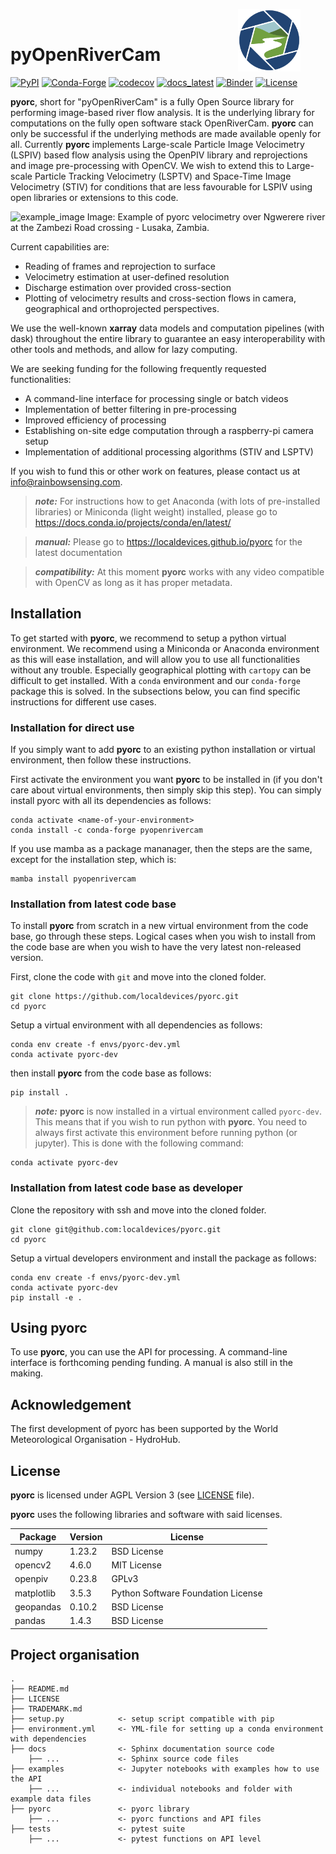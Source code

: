 <figure>
    <img src="https://raw.githubusercontent.com/localdevices/pyorc/176-implement-openrivercam-logo/docs/_static/orc_logo_color.svg" 
width=100 align="right">
</figure>
<br>

# pyOpenRiverCam

[![PyPI](https://badge.fury.io/py/pyopenrivercam.svg)](https://pypi.org/project/pyopenrivercam)
[![Conda-Forge](https://anaconda.org/conda-forge/pyopenrivercam/badges/version.svg)](https://anaconda.org/conda-forge/pyopenrivercam)
[![codecov](https://codecov.io/gh/localdevices/pyorc/branch/main/graph/badge.svg?token=0740LBNK6J)](https://codecov.io/gh/localdevices/pyorc)
[![docs_latest](https://img.shields.io/badge/docs-latest-brightgreen.svg)](https://localdevices.github.io/pyorc/latest)
[![Binder](https://mybinder.org/badge_logo.svg)](https://mybinder.org/v2/gh/localdevices/pyorc.git/main?labpath=examples)
[![License](https://img.shields.io/github/license/localdevices/pyorc?style=flat)](https://github.com/localdevices/pyorc/blob/main/LICENSE)

**pyorc**, short for "pyOpenRiverCam" is a fully Open Source library for performing image-based river flow analysis. It is the underlying library for 
computations on the fully open software stack OpenRiverCam. **pyorc** can only be successful if the underlying methods
are made available openly for all. Currently **pyorc** implements Large-scale Particle Image Velocimetry (LSPIV) based
flow analysis using the OpenPIV library and reprojections and image pre-processing with OpenCV. We wish to extend this 
to Large-scale Particle Tracking Velocimetry (LSPTV) and Space-Time Image Velocimetry (STIV) for conditions that are less favourable for LSPIV using open
libraries or extensions to this code. 

![example_image](https://raw.githubusercontent.com/localdevices/pyorc/main/docs/ngwerere.jpg)
Image: Example of pyorc velocimetry over Ngwerere river at the Zambezi Road crossing - Lusaka, Zambia.

Current capabilities are:
* Reading of frames and reprojection to surface
* Velocimetry estimation at user-defined resolution
* Discharge estimation over provided cross-section
* Plotting of velocimetry results and cross-section flows in camera, geographical and orthoprojected perspectives.

We use the well-known **xarray** data models and computation pipelines (with dask) throughout the entire library to 
guarantee an easy interoperability with other tools and methods, and allow for lazy computing. 

We are seeking funding for the following frequently requested functionalities:
* A command-line interface for processing single or batch videos
* Implementation of better filtering in pre-processing
* Improved efficiency of processing
* Establishing on-site edge computation through a raspberry-pi camera setup
* Implementation of additional processing algorithms (STIV and LSPTV)

If you wish to fund this or other work on features, please contact us at info@rainbowsensing.com.

> **_note:_**  For instructions how to get Anaconda (with lots of pre-installed libraries) or Miniconda (light weight) installed, please go to https://docs.conda.io/projects/conda/en/latest/

> **_manual:_** Please go to https://localdevices.github.io/pyorc for the latest documentation

> **_compatibility:_** At this moment **pyorc** works with any video compatible with OpenCV as long as it has proper metadata.

## Installation

To get started with **pyorc**, we recommend to setup a python virtual environment. 
We recommend using a Miniconda or Anaconda environment as this will ease installation, and will allow you to use all
functionalities without any trouble. Especially geographical plotting with `cartopy` can be difficult to get installed. 
With a `conda` environment and our `conda-forge` package this is solved. In the subsections below, you can find specific
instructions for different use cases. 

### Installation for direct use

If you simply want to add **pyorc** to an existing python installation or virtual environment, then follow these 
instructions.

First activate the environment you want **pyorc** to be installed in (if you don't care about virtual environments, then 
simply skip this step). You can simply install pyorc with all its dependencies as follows:

```
conda activate <name-of-your-environment>
conda install -c conda-forge pyopenrivercam
```

If you use mamba as a package mananager, then the steps are the same, except for the installation step, which is:
```
mamba install pyopenrivercam
```

### Installation from latest code base

To install **pyorc** from scratch in a new virtual environment from the code base, go through these steps. Logical cases
when you wish to install from the code base are when you wish to have the very latest non-released version.

First, clone the code with `git` and move into the cloned folder.

```
git clone https://github.com/localdevices/pyorc.git
cd pyorc
```

Setup a virtual environment with all dependencies as follows:
```
conda env create -f envs/pyorc-dev.yml
conda activate pyorc-dev
```
then install **pyorc** from the code base as follows:
```
pip install .
```
> **_note:_** **pyorc** is now installed in a virtual environment called `pyorc-dev`. This means that if you wish to run
python with **pyorc**. You need to always first activate this environment before running python (or jupyter). This is
done with the following command:
```
conda activate pyorc-dev
```
### Installation from latest code base as developer

Clone the repository with ssh and move into the cloned folder.

```
git clone git@github.com:localdevices/pyorc.git
cd pyorc
```

Setup a virtual developers environment and install the package as follows:
```
conda env create -f envs/pyorc-dev.yml
conda activate pyorc-dev
pip install -e .
```

## Using pyorc
To use **pyorc**, you can use the API for processing. A command-line interface is forthcoming pending funding. 
A manual is also still in the making.

## Acknowledgement
The first development of pyorc has been supported by the World Meteorological Organisation - HydroHub. 

## License
**pyorc** is licensed under AGPL Version 3 (see [LICENSE](./LICENSE) file).

**pyorc** uses the following libraries and software with said licenses.

| Package    | Version | License                            |
|------------|---------|------------------------------------|
| numpy      | 1.23.2  | BSD License                        |
| opencv2    | 4.6.0   | MIT License                        |                                                                                      
| openpiv    | 0.23.8  | GPLv3                              |                                                                                      
| matplotlib | 3.5.3   | Python Software Foundation License |                                                               
| geopandas  | 0.10.2  | BSD License                        |                                                                                              
 | pandas     | 1.4.3   | BSD License                        |                                                                                      

Project organisation
--------------------

    .
    ├── README.md
    ├── LICENSE
    ├── TRADEMARK.md
    ├── setup.py            <- setup script compatible with pip
    ├── environment.yml     <- YML-file for setting up a conda environment with dependencies
    ├── docs                <- Sphinx documentation source code
        ├── ...             <- Sphinx source code files
    ├── examples            <- Jupyter notebooks with examples how to use the API
        ├── ...             <- individual notebooks and folder with example data files
    ├── pyorc               <- pyorc library
        ├── ...             <- pyorc functions and API files
    ├── tests               <- pytest suite
        ├── ...             <- pytest functions on API level

